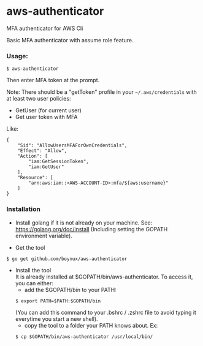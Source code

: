 # aws-authenticator
MFA authenticator for AWS Cli

Basic MFA authenticator with assume role feature.

### Usage:

    $ aws-authenticator

Then enter MFA token at the prompt.

Note: There should be a "getToken" profile in your `~/.aws/credentials` with at least two user policies:

* GetUser (for current user)
* Get user token with MFA

Like:

    {
        "Sid": "AllowUsersMFAForOwnCredentials",
        "Effect": "Allow",
        "Action": [
            "iam:GetSessionToken",
            "iam:GetUser"
        ],
        "Resource": [
            "arn:aws:iam::<AWS-ACCOUNT-ID>:mfa/${aws:username}"
        ]
    }

### Installation

- Install golang if it is not already on your machine. See: https://golang.org/doc/install
(Including setting the GOPATH environment variable).

- Get the tool
````
$ go get github.com/boynux/aws-authenticator
````
- Install the tool  
It is already installed at $GOPATH/bin/aws-authenticator. 
To access it, you can either:
  * add the $GOPATH/bin to your PATH:  
  ```
  $ export PATH=$PATH:$GOPATH/bin
  ```
  (You can add this command to your .bshrc / .zshrc file to avoid typing it everytime you start a new shell).
  * copy the tool to a folder your PATH knows about. Ex:  
  ```
  $ cp $GOPATH/bin/aws-authenticator /usr/local/bin/
  ```
